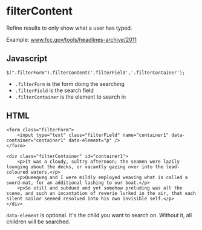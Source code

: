 filterContent
=======

Refine results to only show what a user has typed.

Example: www.fcc.gov/tools/headlines-archive/2011

Javascript
----------

	$(".filterForm").filterContent('.filterField','.filterContainer');

- `.filterForm` is the form doing the searching
- `.filterField` is the search field
- `.filterContainer` is the element to search in

HTML
----

	<form class="filterForm">
		<input type="text" class="filterField" name="container1" data-container="container1" data-element="p" />
	</form>

	<div class="filterContainer" id="container1">
		<p>It was a cloudy, sultry afternoon; the seamen were lazily lounging about the decks, or vacantly gazing over into the lead-coloured waters.</p>
		<p>Queequeg and I were mildly employed weaving what is called a sword-mat, for an additional lashing to our boat.</p>
		<p>So still and subdued and yet somehow preluding was all the scene, and such an incantation of reverie lurked in the air, that each silent sailor seemed resolved into his own invisible self.</p>
	</div>

`data-element` is optional. It's the child you want to search on. Without it, all children will be searched.
